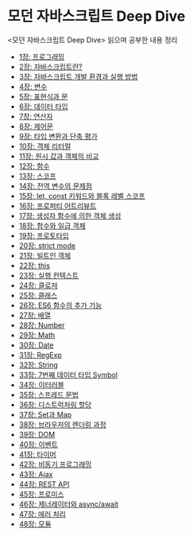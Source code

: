 # 모던 자바스크립트 Deep Dive
<모던 자바스크립트 Deep Dive> 읽으며 공부한 내용 정리
- [1장: 프로그래밍](https://www.notion.so/01-1945f8e592d24a36b3cfe837d9735e72?pvs=4)
- [2장: 자바스크립트란?]()
- [3장: 자바스크립트 개발 환경과 실행 방법]()
- [4장: 변수](https://www.notion.so/04-c1721cbc6912463abe8ed21740e82a38?pvs=4)
- [5장: 표현식과 문](https://www.notion.so/05-866c415368e54a27ad76c154fa7c6b2d?pvs=4)
- [6장: 데이터 타입](https://www.notion.so/06-17cbf62c6acd43f7a8371e59d97f10a4?pvs=4)
- [7장: 연산자](https://www.notion.so/07-160e7b7e28314fe3bed73fd9a5505923?pvs=4)
- [8장: 제어문](https://www.notion.so/08-0c2e20a9ed8740e3bcaeccdaf852ce35?pvs=4)
- [9장: 타입 변환과 단축 평가](https://www.notion.so/09-6988a54f82f441179ac2158eafe7dc27?pvs=4)
- [10장: 객체 리터럴](https://www.notion.so/10-ad6207b84e634fda858cc2ce72e9702f?pvs=4)
- [11장: 원시 값과 객체의 비교](https://www.notion.so/11-32f52fa437f9448faf788703372209d5?pvs=4)
- [12장: 함수](https://www.notion.so/12-b78086f9287240849ca80c8e60bbeeed?pvs=4)
- [13장: 스코프]()
- [14장: 전역 변수의 문제점](https://www.notion.so/14-3e84318c9e66409db0f13d7563c2bcc8?pvs=4)
- [15장: let, const 키워드와 블록 레벨 스코프](https://www.notion.so/15-let-const-cc64e2ed0d4544878b091fdee186f020?pvs=4)
- [16장: 프로퍼티 어트리뷰트](https://www.notion.so/16-4ea5c9bf81dc4293b3e7e48b302e337b?pvs=4)
- [17장: 생성자 함수에 의한 객체 생성](https://www.notion.so/17-d04a9df582cb435c9d5b49c5f876caf8?pvs=4)
- [18장: 함수와 일급 객체](https://www.notion.so/18-85c7e6b9682947b6896a2ef62d579ab0?pvs=4)
- [19장: 프로토타입](https://www.notion.so/19-1ab280d046f04729bc005a6ab5e160b3?pvs=4)
- [20장: strict mode](https://www.notion.so/20-strict-mode-2ea3a7d9bcad44d7b8e2483aa00ef30f?pvs=4)
- [21장: 빌트인 객체](https://www.notion.so/21-e1ae94b9eb2e4fe1bb82dc971083d8bb?pvs=4)
- [22장: this]()
- [23장: 실행 컨텍스트]()
- [24장: 클로저]()
- [25장: 클래스]()
- [26장: ES6 함수의 추가 기능]()
- [27장: 배열]()
- [28장: Number]()
- [29장: Math]()
- [30장: Date]()
- [31장: RegExp]()
- [32장: String]()
- [33장: 7번째 데이터 타입 Symbol](https://cookie-dream-b3e.notion.site/33-7-Symbol-1344bdcc393e80dfa212e86fb19c6d9e?pvs=4)
- [34장: 이터러블](https://cookie-dream-b3e.notion.site/34-1344bdcc393e8014a36acb38c2b252bc?pvs=4)
- [35장: 스프레드 문법](https://www.notion.so/35-13b4bdcc393e80c5ba62c4a8a868349d?pvs=4)
- [36장: 디스트럭처링 할당](https://www.notion.so/36-079539d633954f989585406b7702283d?pvs=4)
- [37장: Set과 Map](https://www.notion.so/37-Set-Map-13b4bdcc393e80799de7fd177f23f205?pvs=4)
- [38장: 브라우저의 렌더링 과정](https://www.notion.so/38-13b4bdcc393e801fa6acf4cc91cc8f79?pvs=4)
- [39장: DOM](https://www.notion.so/39-DOM-1424bdcc393e8049839ee268982498b4?pvs=4)
- [40장: 이벤트](https://www.notion.so/40-1454bdcc393e803e8925f528d987472c?pvs=4)
- [41장: 타이머](https://www.notion.so/41-1474bdcc393e80e6a866e7b56726cd37?pvs=4)
- [42장: 비동기 프로그래밍](https://www.notion.so/42-1424bdcc393e80728cfadc617c92bb5f?pvs=4)
- [43장: Ajax](https://www.notion.so/43-Ajax-1494bdcc393e80748dd6c21ebac7cb75?pvs=4)
- [44장: REST API](https://www.notion.so/44-REST-API-1494bdcc393e8010a134e7f22cf64b61?pvs=4)
- [45장: 프로미스](https://www.notion.so/45-1504bdcc393e8093aa37fa054350aaf5?pvs=4)
- [46장: 제너레이터와 async/await](https://www.notion.so/46-async-await-1544bdcc393e80aab5e1f63e9db9e5de?pvs=4)
- [47장: 에러 처리]()
- [48장: 모듈]()
